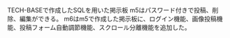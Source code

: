 TECH-BASEで作成したSQLを用いた掲示板
m5はパスワード付きで投稿、削除、編集ができる。
m6はm5で作成した掲示板に、ログイン機能、画像投稿機能、投稿フォーム自動調節機能、スクロール分離機能を追加した。

